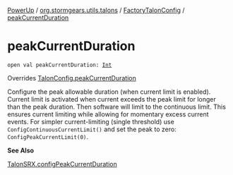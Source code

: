 [PowerUp](../../index.md) / [org.stormgears.utils.talons](../index.md) / [FactoryTalonConfig](index.md) / [peakCurrentDuration](./peak-current-duration.md)

# peakCurrentDuration

`open val peakCurrentDuration: `[`Int`](https://kotlinlang.org/api/latest/jvm/stdlib/kotlin/-int/index.html)

Overrides [TalonConfig.peakCurrentDuration](../-talon-config/peak-current-duration.md)

Configure the peak allowable duration (when current limit is enabled). Current limit is activated when current
exceeds the peak limit for longer than the peak duration. Then software will limit to the continuous limit.
This ensures current limiting while allowing for momentary excess current events. For simpler current-limiting
(single threshold) use `ConfigContinuousCurrentLimit()` and set the peak to zero: `ConfigPeakCurrentLimit(0)`.

**See Also**

[TalonSRX.configPeakCurrentDuration](#)

